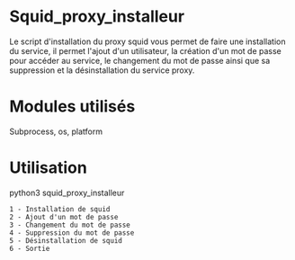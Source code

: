 # Squid_proxy_installeur

Le script d'installation du proxy squid vous permet de faire une installation du service, il permet l'ajout d'un utilisateur, la création d'un mot de passe pour accéder au service, le changement du mot de passe ainsi que sa suppression et la désinstallation du service proxy.

# Modules utilisés 

Subprocess, os, platform

# Utilisation 

python3 squid_proxy_installeur

    1 - Installation de squid
    2 - Ajout d'un mot de passe
    3 - Changement du mot de passe
    4 - Suppression du mot de passe
    5 - Désinstallation de squid
    6 - Sortie
